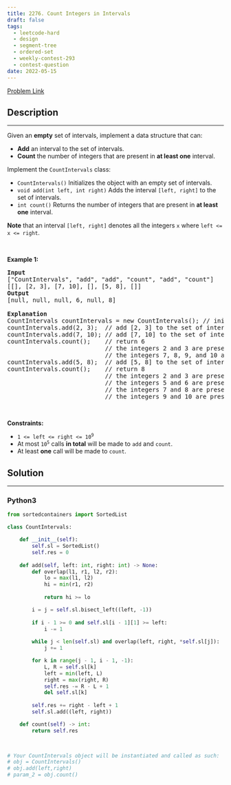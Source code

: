```yaml
---
title: 2276. Count Integers in Intervals
draft: false
tags: 
  - leetcode-hard
  - design
  - segment-tree
  - ordered-set
  - weekly-contest-293
  - contest-question
date: 2022-05-15
---
```


[Problem Link](https://leetcode.com/problems/count-integers-in-intervals/)

## Description

---
<p>Given an <strong>empty</strong> set of intervals, implement a data structure that can:</p>

<ul>
	<li><strong>Add</strong> an interval to the set of intervals.</li>
	<li><strong>Count</strong> the number of integers that are present in <strong>at least one</strong> interval.</li>
</ul>

<p>Implement the <code>CountIntervals</code> class:</p>

<ul>
	<li><code>CountIntervals()</code> Initializes the object with an empty set of intervals.</li>
	<li><code>void add(int left, int right)</code> Adds the interval <code>[left, right]</code> to the set of intervals.</li>
	<li><code>int count()</code> Returns the number of integers that are present in <strong>at least one</strong> interval.</li>
</ul>

<p><strong>Note</strong> that an interval <code>[left, right]</code> denotes all the integers <code>x</code> where <code>left &lt;= x &lt;= right</code>.</p>

<p>&nbsp;</p>
<p><strong class="example">Example 1:</strong></p>

<pre>
<strong>Input</strong>
[&quot;CountIntervals&quot;, &quot;add&quot;, &quot;add&quot;, &quot;count&quot;, &quot;add&quot;, &quot;count&quot;]
[[], [2, 3], [7, 10], [], [5, 8], []]
<strong>Output</strong>
[null, null, null, 6, null, 8]

<strong>Explanation</strong>
CountIntervals countIntervals = new CountIntervals(); // initialize the object with an empty set of intervals. 
countIntervals.add(2, 3);  // add [2, 3] to the set of intervals.
countIntervals.add(7, 10); // add [7, 10] to the set of intervals.
countIntervals.count();    // return 6
                           // the integers 2 and 3 are present in the interval [2, 3].
                           // the integers 7, 8, 9, and 10 are present in the interval [7, 10].
countIntervals.add(5, 8);  // add [5, 8] to the set of intervals.
countIntervals.count();    // return 8
                           // the integers 2 and 3 are present in the interval [2, 3].
                           // the integers 5 and 6 are present in the interval [5, 8].
                           // the integers 7 and 8 are present in the intervals [5, 8] and [7, 10].
                           // the integers 9 and 10 are present in the interval [7, 10].
</pre>

<p>&nbsp;</p>
<p><strong>Constraints:</strong></p>

<ul>
	<li><code>1 &lt;= left &lt;= right &lt;= 10<sup>9</sup></code></li>
	<li>At most <code>10<sup>5</sup></code> calls <strong>in total</strong> will be made to <code>add</code> and <code>count</code>.</li>
	<li>At least <strong>one</strong> call will be made to <code>count</code>.</li>
</ul>


## Solution

---
### Python3
``` py title='count-integers-in-intervals'
from sortedcontainers import SortedList

class CountIntervals:

    def __init__(self):
        self.sl = SortedList()
        self.res = 0
        
    def add(self, left: int, right: int) -> None:
        def overlap(l1, r1, l2, r2):
            lo = max(l1, l2)
            hi = min(r1, r2)
            
            return hi >= lo

        i = j = self.sl.bisect_left((left, -1))
        
        if i - 1 >= 0 and self.sl[i - 1][1] >= left:
            i -= 1
        
        while j < len(self.sl) and overlap(left, right, *self.sl[j]):
            j += 1

        for k in range(j - 1, i - 1, -1):
            L, R = self.sl[k]
            left = min(left, L)
            right = max(right, R)
            self.res -= R - L + 1
            del self.sl[k]
        
        self.res += right - left + 1
        self.sl.add((left, right))

    def count(self) -> int:
        return self.res
        


# Your CountIntervals object will be instantiated and called as such:
# obj = CountIntervals()
# obj.add(left,right)
# param_2 = obj.count()
```

